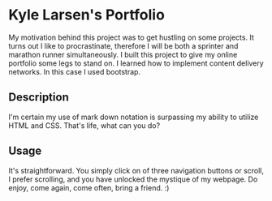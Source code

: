 # Kyle Larsen's Portfolio
My motivation behind this project was to get hustling on some projects. It turns out I like to procrastinate, therefore I will be both a sprinter and marathon runner simultaneously. I built this project to give my online portfolio some legs to stand on. I learned how to implement content delivery networks. In this case I used bootstrap.
## Description
I'm certain my use of mark down notation is surpassing my ability to utilize HTML and CSS. That's life, what can you do?
## Usage
It's straightforward. You simply click on of three navigation buttons or scroll, I prefer scrolling, and you have unlocked the mystique of my webpage. Do enjoy, come again, come often, bring a friend. :)